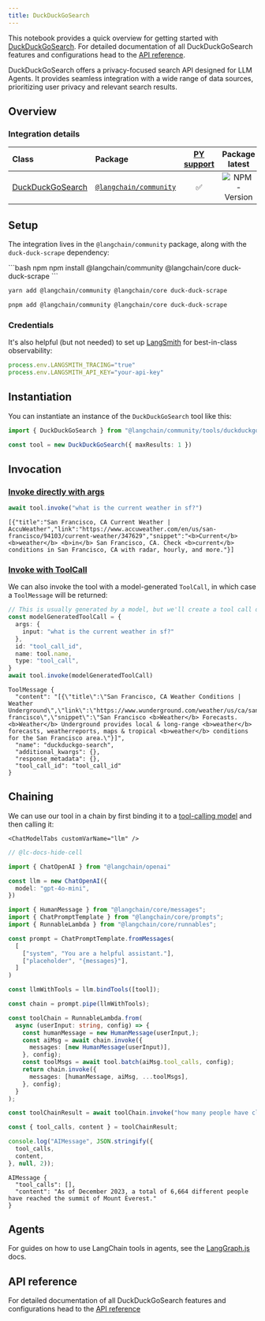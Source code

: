```yaml
---
title: DuckDuckGoSearch
---
```


This notebook provides a quick overview for getting started with [DuckDuckGoSearch](/oss/integrations/tools/). For detailed documentation of all DuckDuckGoSearch features and configurations head to the [API reference](https://api.js.langchain.com/classes/langchain_community_tools_duckduckgo_search.DuckDuckGoSearch.html).

DuckDuckGoSearch offers a privacy-focused search API designed for LLM Agents. It provides seamless integration with a wide range of data sources, prioritizing user privacy and relevant search results.

## Overview

### Integration details

| Class | Package | [PY support](https://python.langchain.com/docs/integrations/tools/ddg/) | Package latest |
| :--- | :--- | :---: | :---: |
| [DuckDuckGoSearch](https://api.js.langchain.com/classes/langchain_community_tools_duckduckgo_search.DuckDuckGoSearch.html) | [`@langchain/community`](https://www.npmjs.com/package/@langchain/community) | ✅ |  ![NPM - Version](https://img.shields.io/npm/v/@langchain/community?style=flat-square&label=%20&) |

## Setup

The integration lives in the `@langchain/community` package, along with the `duck-duck-scrape` dependency:

<CodeGroup>
```bash npm
npm install @langchain/community @langchain/core duck-duck-scrape
```

```bash yarn
yarn add @langchain/community @langchain/core duck-duck-scrape
```

```bash pnpm
pnpm add @langchain/community @langchain/core duck-duck-scrape
```
</CodeGroup>

### Credentials

It's also helpful (but not needed) to set up [LangSmith](https://smith.langchain.com/) for best-in-class observability:

```typescript
process.env.LANGSMITH_TRACING="true"
process.env.LANGSMITH_API_KEY="your-api-key"
```

## Instantiation

You can instantiate an instance of the `DuckDuckGoSearch` tool like this:

```typescript
import { DuckDuckGoSearch } from "@langchain/community/tools/duckduckgo_search"

const tool = new DuckDuckGoSearch({ maxResults: 1 })
```

## Invocation

### [Invoke directly with args](/oss/concepts/tools)

```typescript
await tool.invoke("what is the current weather in sf?")
```

```output
[{"title":"San Francisco, CA Current Weather | AccuWeather","link":"https://www.accuweather.com/en/us/san-francisco/94103/current-weather/347629","snippet":"<b>Current</b> <b>weather</b> <b>in</b> San Francisco, CA. Check <b>current</b> conditions in San Francisco, CA with radar, hourly, and more."}]
```

### [Invoke with ToolCall](/oss/concepts/tools)

We can also invoke the tool with a model-generated `ToolCall`, in which case a `ToolMessage` will be returned:

```typescript
// This is usually generated by a model, but we'll create a tool call directly for demo purposes.
const modelGeneratedToolCall = {
  args: {
    input: "what is the current weather in sf?"
  },
  id: "tool_call_id",
  name: tool.name,
  type: "tool_call",
}
await tool.invoke(modelGeneratedToolCall)
```

```output
ToolMessage {
  "content": "[{\"title\":\"San Francisco, CA Weather Conditions | Weather Underground\",\"link\":\"https://www.wunderground.com/weather/us/ca/san-francisco\",\"snippet\":\"San Francisco <b>Weather</b> Forecasts. <b>Weather</b> Underground provides local & long-range <b>weather</b> forecasts, weatherreports, maps & tropical <b>weather</b> conditions for the San Francisco area.\"}]",
  "name": "duckduckgo-search",
  "additional_kwargs": {},
  "response_metadata": {},
  "tool_call_id": "tool_call_id"
}
```

## Chaining

We can use our tool in a chain by first binding it to a [tool-calling model](/oss/how-to/tool_calling/) and then calling it:

```{=mdx}
<ChatModelTabs customVarName="llm" />
```

```typescript
// @lc-docs-hide-cell

import { ChatOpenAI } from "@langchain/openai"

const llm = new ChatOpenAI({
  model: "gpt-4o-mini",
})
```

```typescript
import { HumanMessage } from "@langchain/core/messages";
import { ChatPromptTemplate } from "@langchain/core/prompts";
import { RunnableLambda } from "@langchain/core/runnables";

const prompt = ChatPromptTemplate.fromMessages(
  [
    ["system", "You are a helpful assistant."],
    ["placeholder", "{messages}"],
  ]
)

const llmWithTools = llm.bindTools([tool]);

const chain = prompt.pipe(llmWithTools);

const toolChain = RunnableLambda.from(
  async (userInput: string, config) => {
    const humanMessage = new HumanMessage(userInput,);
    const aiMsg = await chain.invoke({
      messages: [new HumanMessage(userInput)],
    }, config);
    const toolMsgs = await tool.batch(aiMsg.tool_calls, config);
    return chain.invoke({
      messages: [humanMessage, aiMsg, ...toolMsgs],
    }, config);
  }
);

const toolChainResult = await toolChain.invoke("how many people have climbed mount everest?");
```

```typescript
const { tool_calls, content } = toolChainResult;

console.log("AIMessage", JSON.stringify({
  tool_calls,
  content,
}, null, 2));
```

```output
AIMessage {
  "tool_calls": [],
  "content": "As of December 2023, a total of 6,664 different people have reached the summit of Mount Everest."
}
```

## Agents

For guides on how to use LangChain tools in agents, see the [LangGraph.js](https://langchain-ai.github.io/langgraphjs/) docs.

## API reference

For detailed documentation of all DuckDuckGoSearch features and configurations head to the [API reference](https://api.js.langchain.com/classes/langchain_community_tools_duckduckgo_search.DuckDuckGoSearch.html)
